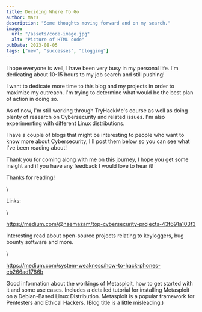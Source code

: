 ```yaml
---
title: Deciding Where To Go
author: Mars
description: "Some thoughts moving forward and on my search."
image:
  url: "/assets/code-image.jpg"
  alt: "Picture of HTML code"
pubDate: 2023-08-05
tags: ["new", "successes", "blogging"]
---
```


I hope everyone is well, I have been very busy in my personal life. I'm dedicating about 10-15 hours to my job search and still pushing!

I want to dedicate more time to this blog and my projects in order to maximize my outreach. I'm trying to determine what would be the best plan of action in doing so.

As of now, I'm still working through TryHackMe's course as well as doing plenty of research on Cybersecurity and related issues. I'm also experimenting with different Linux distributions.

I have a couple of blogs that might be interesting to people who want to know more about Cybersecurity, I'll post them below so you can see what I've been reading about!

Thank you for coming along with me on this journey, I hope you get some insight and if you have any feedback I would love to hear it!

Thanks for reading!

\

Links:

\

https://medium.com/@naemazam/top-cybersecurity-projects-43f691a103f3

Interesting read about open-source projects relating to keyloggers, bug bounty software and more.

\

https://medium.com/system-weakness/how-to-hack-phones-eb266ad1786b

Good information about the workings of Metasploit, how to get started with it and some use cases. Includes a detailed tutorial for installing Metasploit on a Debian-Based Linux Distribution. Metasploit is a popular framework for Pentesters and Ethical Hackers. (Blog title is a little misleading.)
